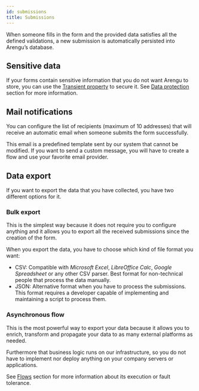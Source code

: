 ```yaml
---
id: submissions
title: Submissions
---
```


When someone fills in the form and the provided data satisfies all the defined validations, a new submission is automatically persisted into Arengu’s database.

## Sensitive data

If your forms contain sensitive information that you do not want Arengu to store, you can use the [Transient property]() to secure it. See [Data protection](docs/forms/data-protection#data-persistance) section for more information.

## Mail notifications

You can configure the list of recipients (maximum of 10 addresses) that will receive an automatic email when someone submits the form successfully.

This email is a predefined template sent by our system that cannot be modified. If you want to send a custom message, you will have to create a flow and use your favorite email provider.

## Data export

If you want to export the data that you have collected, you have two different options for it.

### Bulk export

This is the simplest way because it does not require you to configure anything and it allows you to export all the received submissions since the creation of the form.

When you export the data, you have to choose which kind of file format you want:

* CSV: Compatible with _Microsoft Excel_, _LibreOffice Calc_, _Google Spreadsheet_ or any other CSV parser. Best format for non-technical people that process the data manually.
* JSON: Alternative format when you have to process the submissions. This format requires a developer capable of implementing and maintaining a script to process them.

### Asynchronous flow

This is the most powerful way to export your data because it allows you to enrich, transform and propagate your data to as many external platforms as needed.

Furthermore that business logic runs on our infrastructure, so you do not have to implement nor deploy anything on your company servers or applications.

See [Flows](/product/flows/) section for more information about its execution or fault tolerance.